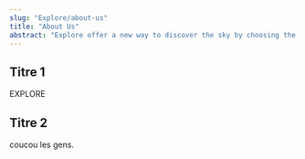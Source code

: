 ```yaml
---
slug: "Explore/about-us"
title: "About Us"
abstract: "Explore offer a new way to discover the sky by choosing the right equipment at the right price for the right user."
---
```


## Titre 1

EXPLORE

## Titre 2

coucou les gens.
